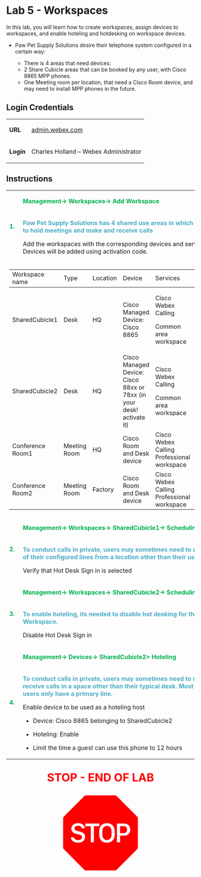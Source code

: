 <style>

  td  {
    font-style: normal;
    font-size: 16px;
    }


    #p1 {
    color: #00B050;
    font-weight: bold;
    }

  #p2 {
    color: #4BACC6;
    font-weight: bold;
    }

  #p3 {
    font-weight: bold;
    }
    
  #p4 {
    color: red;
    font-weight: bold;
    text-align: center;
    font-size: 30px;
    }

  .container {
  text-align: center;
  }

</style>


# Lab 5 - Workspaces

In this lab, you will learn how to create workspaces, assign devices to workspaces, and enable hoteling and hotdesking on workspace devices.

- Paw Pet Supply Solutions desire their telephone system configured in a certain way: 

    * There is 4 areas that need devices:
    * 2 Share Cubicle areas that can be booked by any user, with Cisco 8865 MPP phones.
    * One Meeting room per location, that need a Cisco Room device, and may need to install MPP phones in the future.


## Login Credentials

<table>
<tr>
<td><p id="p3">URL</p></td>
<td><a href="https://admin.webex.com">admin.webex.com</a></td>
</tr>
<tr>
<td><p id="p3">Login</p></td>
<td>Charles Holland – Webex Administrator </td>
</tr>
</table>

## Instructions



<table>
<colgroup>
<col style="width: 6%" />
<col style="width: 93%" />
</colgroup>
<tbody>
<tr>
<td rowspan="2"><p id="p1">1.</p></td>
<td><p id="p1">Management-&gt; Workspaces-&gt; Add Workspace</p></td>
</tr>
<tr>
<td><p id="p2">Paw Pet Supply Solutions has 4 shared use areas in which they need to hold meetings and make and receive calls</p>
<p>Add the workspaces with the corresponding devices and services. Devices will be added using activation code.</p>
</td>
</tr>
<tr>
<td colspan="2"><table>
<colgroup>
<col style="width: 18%" />
<col style="width: 10%" />
<col style="width: 13%" />
<col style="width: 16%" />
<col style="width: 30%" />
<col style="width: 10%" />
</colgroup>
<tdead>
<tr>
<td>Workspace name</td>
<td>Type</td>
<td>Location</td>
<td>Device</td>
<td>Services</td>
<td>Extension</td>
</tr>
</tdead>
<tbody>
<tr>
<td>SharedCubicle1</td>
<td>Desk</td>
<td>HQ</td>
<td>Cisco Managed Device: Cisco 8865</td>
<td><p>Cisco Webex Calling</p>
<p>Common area workspace</p></td>
<td>201</td>
</tr>
<tr>
<td>SharedCubicle2</td>
<td>Desk</td>
<td>HQ</td>
<td>Cisco Managed Device: Cisco 88xx or 78xx (in your desk! activate it)</td>
<td><p>Cisco Webex Calling</p>
<p>Common area workspace</p></td>
<td>202</td>
</tr>

<tr>
<td>Conference Room1</td>
<td>Meeting Room</td>
<td>HQ</td>
<td>Cisco Room and Desk device</td>
<td>Cisco Webex Calling Professional workspace</td>
<td>300</td>
</tr>

<tr>
</tr>
<tr>
<td>Conference Room2</td>
<td>Meeting Room</td>
<td>Factory</td>
<td>Cisco Room and Desk device</td>
<td>Cisco Webex Calling Professional workspace</td>
<td>300</td>
</tr>
<tr>
</tr>
</tbody>
</table></td>
</tr>
<tr>
<td rowspan="2"><p id="p1">2.</p></td>
<td><p id="p1">Management-&gt; Workspaces-&gt; SharedCubicle1-&gt;
Scheduling</p></td>
</tr>
<tr>
<td><p id="p2">To conduct calls in private, users may sometimes need to access
all of their configured lines from a location other than their usual
desk.</p>
<p>Verify that Hot Desk Sign in is selected</p>
</td>
</tr>

<tr>
<td rowspan="2"><p id="p1">3.</p></td>
<td><p id="p1">Management-&gt; Workspaces-&gt; SharedCubicle2-&gt;
Scheduling</p></td>
</tr>
<tr>
<td><p id="p2">To enable hoteling, its needed to disable hot desking for the Workspace.</p>
<p>Disable Hot Desk Sign in </p>
</td>
</tr>



<tr>
<td rowspan="2"><p id="p1">4.</p></td>
<td><p id="p1">Management-&gt; Devices-&gt; SharedCubicle2&gt; Hoteling</p></td>
</tr>
<tr>
<td><p id="p2">To conduct calls in private, users may sometimes need to make and
receive calls in a space other than their typical desk. Most of these
users only have a primary line.</p>
<p>Enable device to be used as a hoteling host</p>
<ul>
<li><p>Device: Cisco 8865 belonging to SharedCubicle2</p></li>
<li><p>Hoteling: Enable</p></li>
<li><p>Limit the time a guest can use this phone to 12 hours</p></li>
</ul></td>
</tr>
</tbody>
</table>

<p id="p4">STOP - END OF LAB</p>

<div class="container">
<svg xmlns="http://www.w3.org/2000/svg" width="200" height="200" fill="red" class="bi bi-sign-stop-fill" viewBox="0 0 16 16">
  <path d="M10.371 8.277v-.553c0-.827-.422-1.234-.987-1.234-.572 0-.99.407-.99 1.234v.553c0 .83.418 1.237.99 1.237.565 0 .987-.408.987-1.237m2.586-.24c.463 0 .735-.272.735-.744s-.272-.741-.735-.741h-.774v1.485z"/>
  <path d="M4.893 0a.5.5 0 0 0-.353.146L.146 4.54A.5.5 0 0 0 0 4.893v6.214a.5.5 0 0 0 .146.353l4.394 4.394a.5.5 0 0 0 .353.146h6.214a.5.5 0 0 0 .353-.146l4.394-4.394a.5.5 0 0 0 .146-.353V4.893a.5.5 0 0 0-.146-.353L11.46.146A.5.5 0 0 0 11.107 0zM3.16 10.08c-.931 0-1.447-.493-1.494-1.132h.653c.065.346.396.583.891.583.524 0 .83-.246.83-.62 0-.303-.203-.467-.637-.572l-.656-.164c-.61-.147-.978-.51-.978-1.078 0-.706.597-1.184 1.444-1.184.853 0 1.386.475 1.436 1.087h-.645c-.064-.32-.352-.542-.797-.542-.472 0-.77.246-.77.6 0 .261.196.437.553.522l.654.161c.673.164 1.06.487 1.06 1.11 0 .736-.574 1.228-1.544 1.228Zm3.427-3.51V10h-.665V6.57H4.753V6h3.006v.568H6.587Zm4.458 1.16v.544c0 1.131-.636 1.805-1.661 1.805-1.026 0-1.664-.674-1.664-1.805V7.73c0-1.136.638-1.807 1.664-1.807s1.66.674 1.66 1.807ZM11.52 6h1.535c.82 0 1.316.55 1.316 1.292 0 .747-.501 1.289-1.321 1.289h-.865V10h-.665V6.001Z"/>
</svg>
</div>